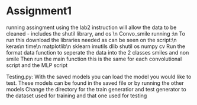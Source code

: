 # Assignment1
running assingment using the lab2 instruction will allow the data to be cleaned - includes the shutil library, and os  \n
Convo_smile running :\n
To run this download the libraries needed as can be seen on the script:\n
keras\n
time\n
matplotlib\n
sklearn
imutils
dlib
shutil
os
numpy
cv
Run the format data function to seperate the data into the 2 classes smiles and non smile
Then run the main function this is the same for each convolutional script and the MLP script

Testing.py:
With the saved models you can load the model you would like to test. These models can be found in the saved file or by running the other models
Change the directory for the train generatior and test generator to the dataset used for training and that one used for testing
